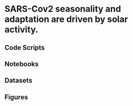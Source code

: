 # SARS-Cov2 seasonality and adaptation are driven by solar activity.

## Code Scripts

## Notebooks

## Datasets

## Figures
